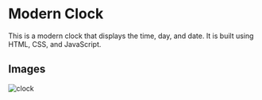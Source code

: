 # Modern Clock

This is a modern clock that displays the time, day, and date. It is built using HTML, CSS, and JavaScript.

## Images

![clock](https://github.com/kilundi/clock/assets/95399799/decdbf27-d355-4f00-b115-027bdb3d8fba)
